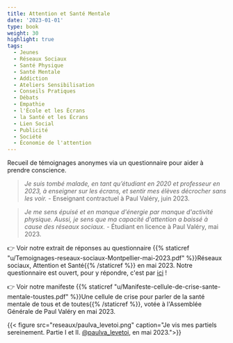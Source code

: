 ```yaml
---
title: Attention et Santé Mentale
date: '2023-01-01'
type: book
weight: 30
highlight: true
tags:
  - Jeunes
  - Réseaux Sociaux
  - Santé Physique
  - Santé Mentale
  - Addiction
  - Ateliers Sensibilisation
  - Conseils Pratiques
  - Débats
  - Empathie
  - l'École et les Écrans
  - la Santé et les Écrans
  - Lien Social
  - Publicité
  - Société
  - Économie de l'attention
---
```


Recueil de témoignages anonymes via un questionnaire pour aider à prendre conscience.

<!--more-->

> _Je suis tombé malade, en tant qu’étudiant en 2020 et professeur en 2023, à enseigner sur les écrans, et sentir mes élèves décrocher sans les voir._ - Enseignant contractuel à Paul Valéry, juin 2023.

> _Je me sens épuisé et en manque d'énergie par manque d'activité physique. Aussi, je sens que ma capacité d'attention a baissé à cause des réseaux sociaux._ - Étudiant en licence à Paul Valéry, mai 2023.

👉 Voir notre extrait de réponses au questionnaire {{% staticref "u/Temoignages-reseaux-sociaux-Montpellier-mai-2023.pdf" %}}Réseaux sociaux, Attention et Santé{{% /staticref %}} en mai 2023. Notre questionnaire est ouvert, pour y répondre, c'est par [ici](https://framaforms.org/reseaux-sociaux-attention-et-sante-mentale-1687119437) !

👉 Voir notre manifeste {{% staticref "u/Manifeste-cellule-de-crise-sante-mentale-toustes.pdf" %}}Une cellule de crise pour parler de la santé mentale de tous et de toutes{{% /staticref %}}, votée à l'Assemblée Générale de Paul Valéry en mai 2023.

{{< figure src="reseaux/paulva_levetoi.png" caption="Je vis mes partiels sereinement. Partie I et II. [@paulva_levetoi](https://www.instagram.com/paulva_levetoi/), en mai 2023.">}}